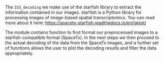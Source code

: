 The `ISS_decoding`  we make use of the starfish library to extract the information contained in our images. starfish is a Python library for processing images of image-based spatial transcriptomics. You can read more about it here: https://spacetx-starfish.readthedocs.io/en/latest/

The module contains function to first format our preprocessed images to a starfish-compatible format (SpaceTx).
In the next steps we then proceed to the actual decoding of the data from the SpaceTx images, and a further set of functions allows the user to plot the decoding results and filter the data appropriately.


